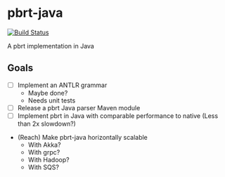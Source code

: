 # pbrt-java

[![Build Status](https://travis-ci.org/nhirakawa/pbrt-java.svg?branch=master)](https://travis-ci.org/nhirakawa/pbrt-java)

A pbrt implementation in Java

## Goals

- [ ] Implement an ANTLR grammar
  - Maybe done?
  - Needs unit tests
- [ ] Release a pbrt Java parser Maven module
- [ ] Implement pbrt in Java with comparable performance to native (Less than 2x slowdown?)
- (Reach) Make pbrt-java horizontally scalable
  - With Akka?
  - With grpc?
  - With Hadoop?
  - With SQS?
